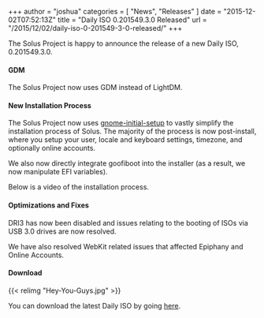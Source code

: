 +++
author = "joshua"
categories = [
"News",
"Releases"
]
date =  "2015-12-02T07:52:13Z"
title = "Daily ISO 0.201549.3.0 Released"
url = "/2015/12/02/daily-iso-0-201549-3-0-released/"
+++

The Solus Project is happy to announce the release of a new Daily ISO, 0.201549.3.0. 

#### GDM

The Solus Project now uses GDM instead of LightDM.

#### New Installation Process

The Solus Project now uses [gnome-initial-setup](https://github.com/GNOME/gnome-initial-setup) to vastly simplify the installation process of Solus. The majority of the process is now post-install, where you setup your user, locale and 
keyboard settings, timezone, and optionally online accounts.      

We also now directly integrate goofiboot into the installer (as a result, we now manipulate EFI variables).

Below is a video of the installation process.

#### Optimizations and Fixes

DRI3 has now been disabled and issues relating to the booting of ISOs via USB 3.0 drives are now resolved.

We have also resolved WebKit related issues that affected Epiphany and Online Accounts.

#### Download

{{< relimg "Hey-You-Guys.jpg" >}}

You can download the latest Daily ISO by going [here](https://solus-project.com/daily-iso/).